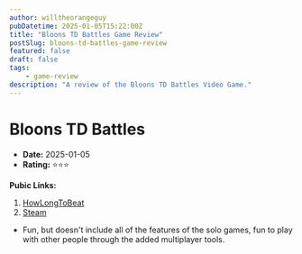 ```yaml
---
author: willtheorangeguy
pubDatetime: 2025-01-05T15:22:00Z
title: "Bloons TD Battles Game Review"
postSlug: bloons-td-battles-game-review
featured: false
draft: false
tags:
    - game-review
description: "A review of the Bloons TD Battles Video Game."
---
```


# Bloons TD Battles

-   **Date:** 2025-01-05
-   **Rating:** ⭐⭐⭐

**Pubic Links:**

1. [HowLongToBeat](https://howlongtobeat.com/game/36853/reviews/u-lcskid/1)
2. [Steam](https://steamcommunity.com/id/lcskid/recommended/444640?snr=1_5_9__402)

-   Fun, but doesn't include all of the features of the solo games, fun to play with other people through the added multiplayer tools.
